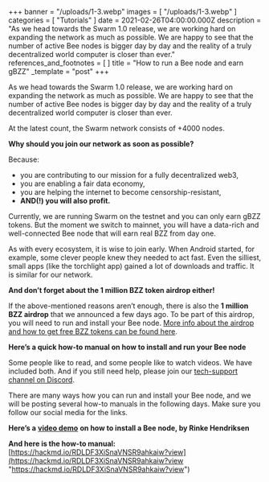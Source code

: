 +++
banner = "/uploads/1-3.webp"
images = [ "/uploads/1-3.webp" ]
categories = [ "Tutorials" ]
date = 2021-02-26T04:00:00.000Z
description = "As we head towards the Swarm 1.0 release, we are working hard on expanding the network as much as possible. We are happy to see that the number of active Bee nodes is bigger day by day and the reality of a truly decentralized world computer is closer than ever."
references_and_footnotes = [ ]
title = "How to run a Bee node and earn gBZZ"
_template = "post"
+++

As we head towards the Swarm 1.0 release, we are working hard on expanding the network as much as possible. We are happy to see that the number of active Bee nodes is bigger day by day and the reality of a truly decentralized world computer is closer than ever.

At the latest count, the Swarm network consists of +4000 nodes.

**Why should you join our network as soon as possible?**

Because:

- you are contributing to our mission for a fully decentralized web3,
- you are enabling a fair data economy,
- you are helping the internet to become censorship-resistant,
- **AND(!) you will also profit.**

Currently, we are running Swarm on the testnet and you can only earn gBZZ tokens. But the moment we switch to mainnet, you will have a data-rich and well-connected Bee node that will earn real BZZ from day one.

As with every ecosystem, it is wise to join early. When Android started, for example, some clever people knew they needed to act fast. Even the silliest, small apps (like the torchlight app) gained a lot of downloads and traffic. It is similar for our network.

**And don’t forget about the 1 million BZZ token airdrop either!**

If the above-mentioned reasons aren’t enough, there is also the **1 million BZZ airdrop** that we announced a few days ago. To be part of this airdrop, you will need to run and install your Bee node. [More info about the airdrop and how to get free BZZ tokens can be found here](https://bit.ly/2Ov1bdG).

**Here’s a quick how-to manual on how to install and run your Bee node**

Some people like to read, and some people like to watch videos. We have included both. And if you still need help, please join our [tech-support channel on Discord](https://discord.gg/ykCupZMuww).

There are many ways how you can run and install your Bee node, and we will be posting several how-to manuals in the following days. Make sure you follow our social media for the links.

**Here’s a** [**video demo**](https://youtu.be/P7cU9UCRBwI) **on how to install a Bee node, by Rinke Hendriksen**

**And here is the how-to manual:** [https://hackmd.io/RDLDF3XiSnaVNSR9ahkaiw?view](https://hackmd.io/RDLDF3XiSnaVNSR9ahkaiw?view "https://hackmd.io/RDLDF3XiSnaVNSR9ahkaiw?view")
